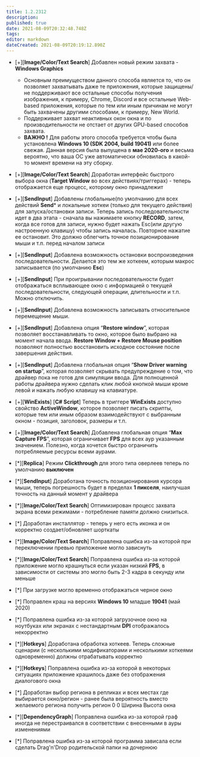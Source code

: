 ```yaml
---
title: 1.2.2312
description: 
published: true
date: 2021-08-09T20:32:48.748Z
tags: 
editor: markdown
dateCreated: 2021-08-09T20:19:12.890Z
---		
```

		
- [+][**Image/Color/Text Search**] Добавлен новый режим захвата - **Windows Graphics**
  - Основным преимуществом данного способа является то, что он позволяет захватывать даже те приложения, которые защищены/не поддерживают все остальные способы получения изображения, к примеру, Chrome, Discord и все остальные Web-based приложения, которые по тем или иным причинам не могут быть захвачены другими способами, к примеру, New World.
  - Поддерживает захват неактивных окон окна и по производительности не отстает от других GPU-based способов захвата.
  - **ВАЖНО !** Для работы этого способа требуется чтобы была установлена **Windows 10 (SDK 2004, build 19041)** или более свежая. Данная версия была выпущена в **мае 2020-ого** и весьма вероятно, что ваша ОС уже автоматически обновилась в какой-то момент времени на эту сборку.

- [+][**Image/Color/Text Search**] Доработан интерфейс быстрого выбора окна (**Target Window** во всех действиях/триггерах) - теперь отображается еще процесс, которому окно принадлежит
- [+][**SendInput**] Добавлены глобальные(по умолчанию для всех действий **Send*** и локальные хоткеи (только для текущего действия) для запуска/остановки записи. Теперь запись последовательности идет в два этапа - сначала вы нажимаете кнопку **RECORD**, затем, когда все готов для записи, нужно будет нажать Esc(или другую настроенную клавишу) чтобы запись началась. Повторное нажатие ее остановит. Это должно облегчить точное позиционирование мыши и т.п. перед началом записи
- [+][**SendInput**] Добавлена возможность остановки воспроизведения последовательности. Делается это тем же хоткеем, которым макрос записывается (по умолчанию **Esc**)
- [+][**SendInput**] При проигрывании последовательности будет отображаться всплывающее окно с информацией о текущей последовательности, следующей операции, длительности и т.п. Можно отключить.
- [+][**SendInput**] Добавлена возможность записывать относительное перемещение мыши.
- [+][**SendInput**] Добавлена опция “**Restore window**”, которая позволяет восстанавливать то окно, которое было выбрано на момент начала ввода. **Restore Window + Restore Mouse position** позволяют полностью восстановить исходное состояние после завершения действия.
- [+][**SendInput**] Добавлена глобальная опция “**Show Driver warning on startup**”, которая позволяет скрывать предупреждение о том, что драйвер пока не готов для симуляции ввода. Для полноценной работы драйвера нужно сделать клик любой кнопкой мыши кроме левой и нажать любую клавишу на клавиатуре.
- [+][**WinExists**] [**C# Script**] Теперь в триггере **WinExists** доступно свойство **ActiveWindow**, которое позволяет писать скрипты, которые тем или иным образом взаимодействуют с выбранным окном - позиция, заголовок, размеры и т.п.
- [+][**Image/Color/Text Search**] Добавлена глобальная опция “**Max Capture FPS**”, которая ограничивает **FPS** для всех аур указанным значением. Полезно, когда хочется быстро ограничить потребляемые ресурсы всеми аурами.
- [*][**Replica**] Режим **Clickthrough** для этого типа оверлеев теперь по умолчанию **выключен**
- [*][**SendInput**] Доработана точность позиционирования курсора мыши, теперь погрешность будет в пределах **1 пикселя**, наилучшая точность на данный момент у драйвера
- [*][**Image/Color/Text Search**] Оптимизирован процесс захвата экрана всеми режимами - потребление памяти должно снизиться.
- [*] Доработан инсталлятор - теперь у него есть иконка и он корректно создает/обновляет шорткаты
- [*][**Image/Color/Text Search**] Поправлена ошибка из-за которой при переключении превью приложение могло зависнуть
- [*][**Image/Color/Text Search**] Поправлена ошибка из-за которой приложение могло крашнуться если указан низкий **FPS**, в зависимости от системы это могло быть 2-3 кадра в секунду или меньше
- [*] При загрузке могло временно отображаться черное окно
- [*] Поправлен краш на версиях **Windows 10** младше **19041** (май 2020)
- [*] Поправлена ошибка из-за которой загрузочное окно на ноутбуках или экранах с нестандартным **DPI** отображалось некорректно
- [*][**Hotkeys**] Доработана обработка хоткеев. Теперь сложные сценарии (с несколькими модификаторами и несколькими хоткеями одновременно) должны отрабатывать корректно
- [*][**Hotkeys**] Поправлена ошибка из-за которой в некоторых ситуациях приложение крашилось даже без отображения диалогового окна
- [*] Доработан выбор региона в репликах и всех местах где выбирается окно/регион - ранее была вероятность вместо желаемого региона получить регион 0 0 Ширина Высота окна
- [*][**DependencyGraph**] Поправлена ошибка из-за которой граф иногда не перестраивался в соответствии с внесенными в ауры изменениями
- [*] Поправлена ошибка из-за которой программа зависала если сделать Drag'n'Drop родительской папки на дочернюю
